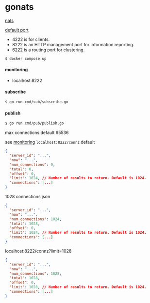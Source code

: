 # gonats

[nats](https://docs.nats.io/)

[default port](https://docs.nats.io/running-a-nats-service/nats_docker#usage)
- 4222 is for clients.
- 8222 is an HTTP management port for information reporting.
- 6222 is a routing port for clustering.

```bash
$ docker compose up
```

#### monitoring
- localhost:8222


#### subscribe
```bash 
$ go run cmd/sub/subscribe.go
```

#### publish
```bash 
$ go run cmd/pub/publish.go
```

max connections default 65536

see [monitoring](https://docs.nats.io/running-a-nats-service/nats_admin/monitoring#arguments-1)
`localhost:8222/connz`
default
```json
{ 
  "server_id": "...",
  "now": "...",
  "num_connections": 0,
  "total": 0,
  "offset": 0,
  "limit": 1024, // Number of results to return. Default is 1024.
  "connections": [...]
}
```

1028 connections json
```json
{
  "server_id": "...",
  "now": "...",
  "num_connections": 1024,
  "total": 1028,
  "offset": 0,
  "limit": 1024, // Number of results to return. Default is 1024.
  "connections": [...]
}
```

localhost:8222/connz?limit=1028
```json 
{
  "server_id": "...",
  "now": "...",
  "num_connections": 1028,
  "total": 1028,
  "offset": 0,
  "limit": 1028, // Number of results to return. Default is 1024.
  "connections": [...]
}
```
